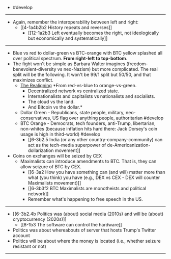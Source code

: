 - #develop
---
- Again, remember the interoperability between left and right:
  - [[4-1a4b2b2 History repeats and reverses]]
    - [[12-1a2b3 Left eventually becomes the right, not ideologically but economically and systematically]]
---
- Blue vs red to dollar-green vs BTC-orange with BTC yellow splashed all over political spectrum. **From right-left to top-bottom**.
- The fight won't be simple as Barbara Walter imagines (freedom-benevolent-diversity vs neo-Nazism) but more complicated. The real split will be the following. It won't be 99/1 split but 50/50, and that maximizes conflict.
  - [The Realigning](https://twitter.com/balajis/status/1552776283968323585?lang=en)
		*From red-vs-blue to orange-vs-green. 
    - Decentralized network vs centralized state.
    - Internationalists and capitalists vs nationalists and socialists.
    - The cloud vs the land.
    - And Bitcoin vs the dollar.*
  - Dollar Green - Republicans, state people, military, neo-conservatives, US flag over anything people, authoritarian #develop 
  - BTC Orange - Democrats, tech founders, anti-Trump, libertarian, non-whites (because inflation hits hard there: Jack Dorsey's coin usage is high in third-world) #develop 
    - [[6-3b2.5 India (or any other country-company-community) can act as the tech-media superpower of de-Americanization-dollarization movement]]
- Coins on exchanges will be seized by CEX
  - Maximalists can introduce amendments to BTC. That is, they can allow seizure of BTC by CEX. 
    - [[6-3a2 How you have something can (and will) matter more than what (you think) you have (e.g., DEX vs CEX - DEX will counter Maximalists movement)]]
    - [[6-3b3f2 BTC Maximalists are monotheists and political network]]
    - Remember what's happening to free speech in the US.
---
- [[6-3b2.4b Politics was (about) social media (2010s) and will be (about) cryptocurrency (2020s)]]
  - [[8-1b3 The software can control the hardware]]
- Politics was about whereabouts of server that hosts Trump's Twitter account
- Politics will be about where the money is located (i.e., whether seizure resistant or not)
---
